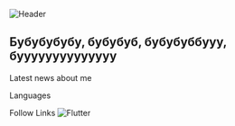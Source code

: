 ![Header](https://github.com/user-attachments/assets/315dcd1a-059d-40f7-af52-14b871a6389c)

## Бубубубубу, бубубуб, бубубуббууу, буууууууууууууу

Latest news about me

Languages

Follow Links 
![Flutter](https://img.shields.io/badge/-Flutter-090909)
